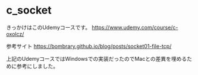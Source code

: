 # c_socket

きっかけはこのUdemyコースです。
https://www.udemy.com/course/c-oxolcz/

参考サイト
https://bombrary.github.io/blog/posts/socket01-file-tcp/

上記のUdemyコースではWindowsでの実装だったのでMacとの差異を埋めるために参考にしました。
